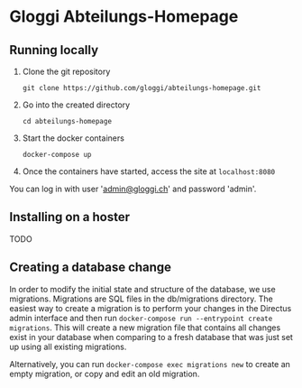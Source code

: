 # Gloggi Abteilungs-Homepage

## Running locally

1. Clone the git repository

    ```git clone https://github.com/gloggi/abteilungs-homepage.git```

2. Go into the created directory

    ```cd abteilungs-homepage```

3. Start the docker containers

    ```docker-compose up```

4. Once the containers have started, access the site at `localhost:8080`

You can log in with user 'admin@gloggi.ch' and password 'admin'.


## Installing on a hoster

TODO

## Creating a database change

In order to modify the initial state and structure of the database, we use migrations. Migrations are SQL files in the db/migrations directory. The easiest way to create a migration is to perform your changes in the Directus admin interface and then run `docker-compose run --entrypoint create migrations`. This will create a new migration file that contains all changes exist in your database when comparing to a fresh database that was just set up using all existing migrations.

Alternatively, you can run `docker-compose exec migrations new` to create an empty migration, or copy and edit an old migration.

